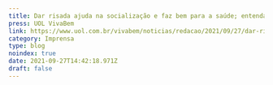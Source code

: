 ```yaml
---
title: Dar risada ajuda na socialização e faz bem para a saúde; entenda
press: UOL VivaBem
link: https://www.uol.com.br/vivabem/noticias/redacao/2021/09/27/dar-risada-ajuda-na-socializacao-e-faz-bem-para-a-saude-entenda.htm
category: Imprensa
type: blog
noindex: true
date: 2021-09-27T14:42:18.971Z
draft: false
---
```

